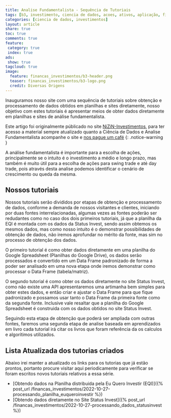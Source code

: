 ```yaml
---
title: Analise Fundamentalista - Sequência de Tutoriais
tags: [b3, investimento, ciencia de dados, acoes, ativos, aplicação, financeiro, status invest, analise fundamentalista, analise, tutorial]
categories: [ciencia de dados, investimentos]
layout: article
share: true
toc: true
comments: true
feature:
 category: true
 index: true
ads: 
 show: true
tagcloud: true
image:
  feature: financas_investimentos/b3-header.png
  teaser: financas_investimentos/b3-logo.png
  credit: Diversas Origens
---
```


Inauguramos nosso site com uma sequência de tutoriais sobre obtenção e processamento de dados obtidos em planilhas e sites diretamente, nosso objetivo com estes tutoriais é apresentar meios de obter dados diretamente em planilhas e sites de análise fundamentalista.

<!--more-->

Este artigo foi originalmente públicado no site [NiZiN-Investimentos](https://nizin-invest.github.io), para ter acesso a material sempre atualizado quanto a Ciência de Dados e Analise Fundamentalista acompanhe o site e [nos pague um café](https://buymeacoffee.com/carlosdelfino#support)
{: .notice-warning }

A análise fundamentalista é importante para a escolha de ações, principalmente se o intuito é o investimento a médio e longo prazo, mas também é muito útil para a escolha de ações para swing trade e até day trade, pois através desta analise podemos identificar o cenário de crescimento ou queda da mesma. 

## Nossos tutoriais

Nossos tutoriais serão divididos por etapas de obtenção e processamento de dados, conforme a demanda de nossos visitantes e clientes, iniciando por duas fontes interrelacionadas, algumas vezes as fontes poderão ser redudantes como no caso dos dois primeiros tutoriais, já que a planilha da EQI é montada com os dados da Status Invest, sendo assim obtemos os mesmos dados, mas como nosso intuito é o demonstrar possibilidades de obtenção de dados, não iremos aprofundar no mérito da fonte, mas sim no processo de obtenção dos dados.

O primeiro tutorial é como obter dados diretamente em uma planilha do Google Spreadsheet (Planilhas do Google Drive), os dados serão processados e convertido em um Data Frame padronizado de forma a poder ser analisado em uma nova etapa onde iremos demonstrar como processar o Data Frame (tabela/matriz).

O segundo tutorial é como obter os dados diretamente no site Status Invest, como não existe uma API apresentaremos uma artimanha bem simples para obter estes dados, e então criar e ajustar o Data Frame para que fique padronizado e possamos usar tanto o Data Frame da primeira fonte como da segunda fonte. Inclusive vale resaltar que a planilha do Google Spreadsheet é construida com os dados obtidos no site Status Invest.

Seguindo esta etapa de obtenção que poderá ser ampliada com outras fontes, faremos uma segunda etapa de analise baseada em aprendizados em livro cada tutorial irá citar os livros que foram referência da os calculos e algorítimos utilizados.

## Lista Atualizada dos tutorias criados

Abaixo irei manter a atualizado os links para os tutorias que já estão prontos, portanto procure visitar aqui periodicamente para verificar se foram escritos novos tutoriais relativos a essa série.

* [Obtendo dados na Planilha distribuida pela Eu Quero Investir (EQI)]({% post_url /financas_investimentos/2022-10-27-processando_planilha_euqueroinvestir %})
* [Obtendo dados diretamente no Site Status Invest]({% post_url /financas_investimentos/2022-10-27-processando_dados_statusinvest %})
